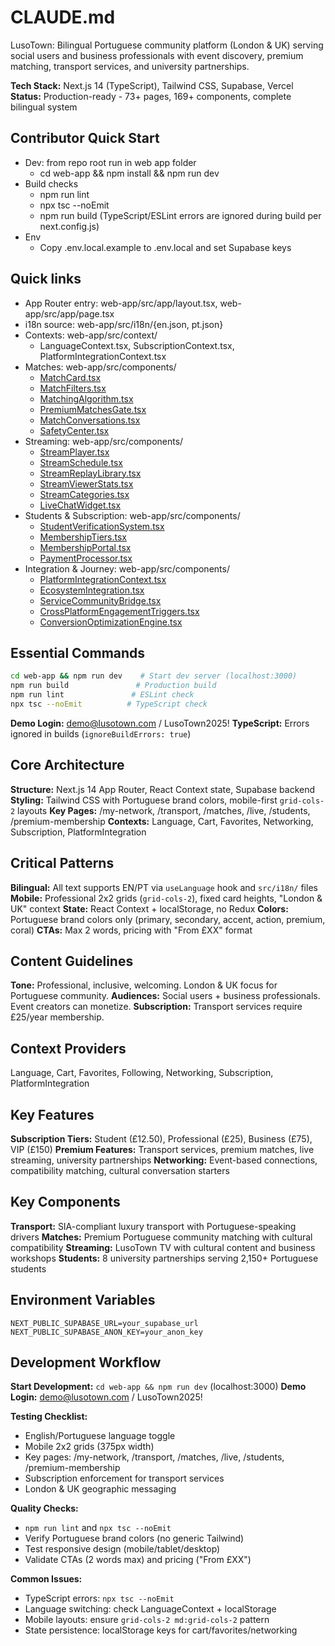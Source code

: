 # CLAUDE.md

LusoTown: Bilingual Portuguese community platform (London & UK) serving social users and business professionals with event discovery, premium matching, transport services, and university partnerships.

**Tech Stack:** Next.js 14 (TypeScript), Tailwind CSS, Supabase, Vercel
**Status:** Production-ready - 73+ pages, 169+ components, complete bilingual system

## Contributor Quick Start

- Dev: from repo root run in web app folder
  - cd web-app && npm install && npm run dev
- Build checks
  - npm run lint
  - npx tsc --noEmit
  - npm run build (TypeScript/ESLint errors are ignored during build per next.config.js)
- Env
  - Copy .env.local.example to .env.local and set Supabase keys

## Quick links

- App Router entry: web-app/src/app/layout.tsx, web-app/src/app/page.tsx
- i18n source: web-app/src/i18n/{en.json, pt.json}
- Contexts: web-app/src/context/
  - LanguageContext.tsx, SubscriptionContext.tsx, PlatformIntegrationContext.tsx
- Matches: web-app/src/components/
  - [MatchCard.tsx](web-app/src/components/MatchCard.tsx)
  - [MatchFilters.tsx](web-app/src/components/MatchFilters.tsx)
  - [MatchingAlgorithm.tsx](web-app/src/components/MatchingAlgorithm.tsx)
  - [PremiumMatchesGate.tsx](web-app/src/components/PremiumMatchesGate.tsx)
  - [MatchConversations.tsx](web-app/src/components/MatchConversations.tsx)
  - [SafetyCenter.tsx](web-app/src/components/SafetyCenter.tsx)
- Streaming: web-app/src/components/
  - [StreamPlayer.tsx](web-app/src/components/StreamPlayer.tsx)
  - [StreamSchedule.tsx](web-app/src/components/StreamSchedule.tsx)
  - [StreamReplayLibrary.tsx](web-app/src/components/StreamReplayLibrary.tsx)
  - [StreamViewerStats.tsx](web-app/src/components/StreamViewerStats.tsx)
  - [StreamCategories.tsx](web-app/src/components/StreamCategories.tsx)
  - [LiveChatWidget.tsx](web-app/src/components/LiveChatWidget.tsx)
- Students & Subscription: web-app/src/components/
  - [StudentVerificationSystem.tsx](web-app/src/components/StudentVerificationSystem.tsx)
  - [MembershipTiers.tsx](web-app/src/components/MembershipTiers.tsx)
  - [MembershipPortal.tsx](web-app/src/components/MembershipPortal.tsx)
  - [PaymentProcessor.tsx](web-app/src/components/PaymentProcessor.tsx)
- Integration & Journey: web-app/src/components/
  - [PlatformIntegrationContext.tsx](web-app/src/context/PlatformIntegrationContext.tsx)
  - [EcosystemIntegration.tsx](web-app/src/components/EcosystemIntegration.tsx)
  - [ServiceCommunityBridge.tsx](web-app/src/components/ServiceCommunityBridge.tsx)
  - [CrossPlatformEngagementTriggers.tsx](web-app/src/components/CrossPlatformEngagementTriggers.tsx)
  - [ConversionOptimizationEngine.tsx](web-app/src/components/ConversionOptimizationEngine.tsx)

## Essential Commands

```bash
cd web-app && npm run dev    # Start dev server (localhost:3000)
npm run build               # Production build
npm run lint               # ESLint check
npx tsc --noEmit          # TypeScript check
```

**Demo Login:** demo@lusotown.com / LusoTown2025!
**TypeScript:** Errors ignored in builds (`ignoreBuildErrors: true`)

## Core Architecture

**Structure:** Next.js 14 App Router, React Context state, Supabase backend
**Styling:** Tailwind CSS with Portuguese brand colors, mobile-first `grid-cols-2` layouts
**Key Pages:** /my-network, /transport, /matches, /live, /students, /premium-membership
**Contexts:** Language, Cart, Favorites, Networking, Subscription, PlatformIntegration

## Critical Patterns

**Bilingual:** All text supports EN/PT via `useLanguage` hook and `src/i18n/` files
**Mobile:** Professional 2x2 grids (`grid-cols-2`), fixed card heights, "London & UK" context
**State:** React Context + localStorage, no Redux
**Colors:** Portuguese brand colors only (primary, secondary, accent, action, premium, coral)
**CTAs:** Max 2 words, pricing with "From £XX" format

## Content Guidelines

**Tone:** Professional, inclusive, welcoming. London & UK focus for Portuguese community.
**Audiences:** Social users + business professionals. Event creators can monetize.
**Subscription:** Transport services require £25/year membership.

## Context Providers

Language, Cart, Favorites, Following, Networking, Subscription, PlatformIntegration

## Key Features

**Subscription Tiers:** Student (£12.50), Professional (£25), Business (£75), VIP (£150)
**Premium Features:** Transport services, premium matches, live streaming, university partnerships
**Networking:** Event-based connections, compatibility matching, cultural conversation starters

## Key Components

**Transport:** SIA-compliant luxury transport with Portuguese-speaking drivers
**Matches:** Premium Portuguese community matching with cultural compatibility 
**Streaming:** LusoTown TV with cultural content and business workshops
**Students:** 8 university partnerships serving 2,150+ Portuguese students

## Environment Variables

```env
NEXT_PUBLIC_SUPABASE_URL=your_supabase_url
NEXT_PUBLIC_SUPABASE_ANON_KEY=your_anon_key
```

## Development Workflow

**Start Development:** `cd web-app && npm run dev` (localhost:3000)
**Demo Login:** demo@lusotown.com / LusoTown2025!

**Testing Checklist:**
- English/Portuguese language toggle
- Mobile 2x2 grids (375px width)
- Key pages: /my-network, /transport, /matches, /live, /students, /premium-membership
- Subscription enforcement for transport services
- London & UK geographic messaging

**Quality Checks:**
- `npm run lint` and `npx tsc --noEmit`
- Verify Portuguese brand colors (no generic Tailwind)
- Test responsive design (mobile/tablet/desktop)
- Validate CTAs (2 words max) and pricing ("From £XX")

**Common Issues:**
- TypeScript errors: `npx tsc --noEmit`
- Language switching: check LanguageContext + localStorage
- Mobile layouts: ensure `grid-cols-2 md:grid-cols-2` pattern
- State persistence: localStorage keys for cart/favorites/networking

